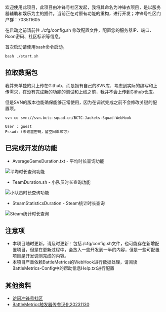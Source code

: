 
欢迎使用此项目，此项目由冲锋号社区发起，我将其命名为冲锋衣项目，是以服务器辅助和娱乐为主的插件，当前正在对原有功能的重构，进行开发；冲锋号社区门户群：703511605

在启动之前请前往 ./cfg/config.sh 修改配置文件，配置您的服务器IP、端口、Rcon密码、社区标识等信息。

首次启动请使用bash命令启动。

```
bash ./start.sh
```

## 拉取数据包
我并未单独的只上传在Github，而是拥有自己的SVN库，考虑到实际的编写和上传需求，在没有完成新的功能的测试和上线之前，我并不会上传到Github仓库。

但是SVN的版本也能确保能够正常使用，因为在调试完成之前不会修改关键的配置项。
```
svn co svn://svn.bctc-squad.cn/BCTC-Jackets-Squad-WebHook

User : guest
Psswd: (未设置密码，留空回车即可)
```

## 已完成开发的功能
* AverageGameDuration.txt - 平均时长查询功能

![平均时长查询功能](https://z1.ax1x.com/2023/12/01/pirOCE6.jpg)
* TeamDuration.sh - 小队员时长查询功能

![小队员时长查询功能](https://z1.ax1x.com/2023/12/01/pirOEgH.jpg)
* SteamStatisticsDuration - Steam统计时长查询

![Steam统计时长查询](https://z1.ax1x.com/2023/12/01/pirOA8e.jpg)

## 注意项
* 本项目随时更新，请及时更新！包括./cfg/config.sh文件，也可能存在新增配置项目，但是在更新过程中，会放入一些开发到一半的内容，但是一些可配置项目是开发调测完成的内容。
* 本项目严重依赖BattleMetrics的WebHook进行数据处理，请阅读BattleMetrics-Config中的帮助信息Help.txt进行配置

## 其他资料
* [访问冲锋号社区](https://bctc-squad.cn/)
* [BattleMetrics触发器传参汉化20231130](https://docs.qq.com/sheet/DY1BuUkpuVGRMSHh4)
